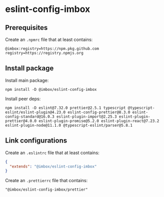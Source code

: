 # eslint-config-imbox

## Prerequisites

Create an `.npmrc` file that at least contains:
```
@imbox:registry=https://npm.pkg.github.com
registry=https://registry.npmjs.org
```

## Install package

Install main package:
```
npm install -D @imbox/eslint-config-imbox
```

Install peer deps:
```
npm install -D eslint@7.32.0 prettier@2.5.1 typescript @typescript-eslint/eslint-plugin@4.23.0 eslint-config-prettier@8.3.0 eslint-config-standard@16.0.3 eslint-plugin-import@2.25.3 eslint-plugin-prettier@4.0.0 eslint-plugin-promise@5.2.0 eslint-plugin-react@7.23.2 eslint-plugin-node@11.1.0 @typescript-eslint/parser@5.8.1
```

## Link configurations

Create an `.eslintrc` file that at least contains:
```json
{
  "extends": "@imbox/eslint-config-imbox"
}
```

Create an `.prettierrc` file that contains:
```
"@imbox/eslint-config-imbox/prettier"
```
